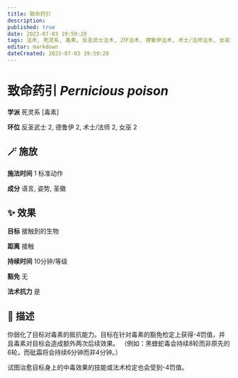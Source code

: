 ```yaml
---
title: 致命药引
description: 
published: true
date: 2023-07-03 19:59:28
tags: 法术, 死灵系, 毒素, 反圣武士法术, 2环法术, 德鲁伊法术, 术士/法师法术, 女巫法术
editor: markdown
dateCreated: 2023-07-03 19:59:28
---
```


# **致命药引** *Pernicious poison*

**学派** 死灵系 \[毒素\] 

**环位** 反圣武士 2, 德鲁伊 2, 术士/法师 2, 女巫 2

## 🪄 施放

**施法时间** 1 标准动作

**成分** 语言, 姿势, 圣徽

## ✨ 效果 

**目标** 接触到的生物 

**距离** 接触  

**持续时间** 10分钟/等级 

**豁免** 无

**法术抗力** 是

## 📖 描述

你弱化了目标对毒素的抵抗能力。目标在针对毒素的豁免检定上获得-4罚值，并且毒素对目标会造成额外两次后续效果。 （例如：黑蝰蛇毒会持续8轮而非原先的6轮，而砒霜将会持续6分钟而非4分钟。）

试图治愈目标身上的中毒效果的技能或法术检定也会受到-4罚值。
    